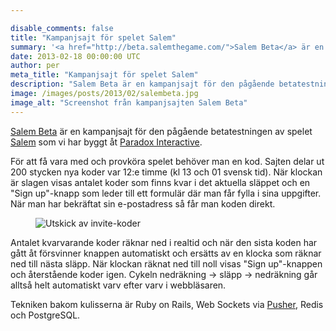 ```yaml
---

disable_comments: false
title: "Kampanjsajt för spelet Salem"
summary: '<a href="http://beta.salemthegame.com/">Salem Beta</a> är en kampanjsajt för den pågående betatestningen av spelet <a href="http://www.salemthegame.com/">Salem</a> som vi har byggt åt <a href="http://www.paradoxplaza.com/">Paradox Interactive</a>.'
date: 2013-02-18 00:00:00 UTC
author: per
meta_title: "Kampanjsajt för spelet Salem"
description: "Salem Beta är en kampanjsajt för den pågående betatestningen av spelet Salem som vi har byggt åt Paradox Interactive."
image: /images/posts/2013/02/salembeta.jpg
image_alt: "Screenshot från kampanjsajten Salem Beta"
---
```


<p><a href="http://beta.salemthegame.com/">Salem Beta</a> är en kampanjsajt för den pågående betatestningen av spelet <a href="http://www.salemthegame.com/">Salem</a> som vi har byggt åt <a href="http://www.paradoxplaza.com/">Paradox Interactive</a>.</p>

<p>För att få vara med och provköra spelet behöver man en kod. Sajten delar ut 200 stycken nya koder var 12:e timme (kl 13 och 01 svensk tid). När klockan är slagen visas antalet koder som finns kvar i det aktuella släppet och en "Sign up"-knapp som leder till ett formulär där man får fylla i sina uppgifter. När man har bekräftat sin e-postadress så får man koden direkt.</p>

<figure>
  <img src="/images/posts/2013/02/salembeta-invites-remaining.jpg" alt="Utskick av invite-koder">
</figure>

<p>Antalet kvarvarande koder räknar ned i realtid och när den sista koden har gått åt försvinner knappen automatiskt och ersätts av en klocka som räknar ned till nästa släpp. När klockan räknat ned till noll visas "Sign up"-knappen och återstående koder igen. Cykeln nedräkning -> släpp -> nedräkning går alltså helt automatiskt varv efter varv i webbläsaren.</p>

<p>Tekniken bakom kulisserna är Ruby on Rails, Web Sockets via <a href="http://pusher.com/">Pusher</a>, Redis och PostgreSQL.</p>
